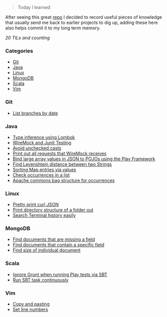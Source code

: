 > Today I learned

After seeing this great [repo](https://github.com/jbranchaud/til) I decided to record useful pieces of knowledge that usually send me back to earlier projects to dig up, adding these here also helps commit it to my long term memory.

_20 TILs and counting_

### Categories

* [Git](#git)
* [Java](#java)
* [Linux](#linux)
* [MongoDB](#mongodb)
* [Scala](#scala)
* [Vim](#vim)


### Git

- [List branches by date](git/list-branches-by-date.md)

### Java

- [Type inference using Lombok](java/type-inference-using-lombok.md)
- [WireMock and Junit Testing](java/wiremock-junit-tests.md)
- [Avoid unchecked casts](java/avoid-unchecked-casts.md)
- [Print out all requests that WireMock receives](java/print-out-all-requests-that-wiremock-received.md)
- [Bind large array values in JSON to POJOs using the Play Framework](java/binding-json-with-large-arrays-to-pojos-using-play-framework.md)
- [Find Levenshtein distance between two Strings](java/find-the-levenshtein-distance-between-two-strings.md)
- [Sorting Map entries via values](java/sorting-map-entries-via-value.md)
- [Check occurrences in a list](java/check-frequency-of-occurrences-in-a-list.md)
- [Apache commons bag structure for occurrences](java/apache-commons-bag-structure-for-occurrences.md)

### Linux

- [Pretty print curl JSON](linux/pretty-print-curl-json.md)
- [Print directory structure of a folder out](linux/print-directory-structure-of-a-folder-out.md)
- [Search Terminal history easily](linux/search-terminal-history-easily.md)


### MongoDB

- [Find documents that are missing a field](mongodb/find-documents-that-are-missing-a-field.md)
- [Find documents that contain a specific field](mongodb/find-documents-that-contain-a-specific-field.md)
- [Find size of individual document](mongodb/find-size-of-document.md)

### Scala

- [Ignore Grunt when running Play tests via SBT](scala/ignore-grunt-for-running-tests-via-sbt-and-play.md)
- [Run SBT task continuously](scala/run-sbt-task-continuously.md)

### Vim

- [Copy and pasting](vim/copying-and-pasting.md)
- [Set line numbers](vim/set-line-numbers-in-vim.md)
